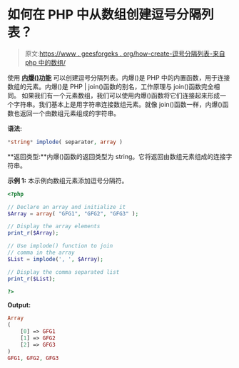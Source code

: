 # 如何在 PHP 中从数组创建逗号分隔列表？

> 原文:[https://www . geesforgeks . org/how-create-逗号分隔列表-来自 php 中的数组/](https://www.geeksforgeeks.org/how-to-create-comma-separated-list-from-array-in-php/)

使用 **[内爆()功能](https://www.geeksforgeeks.org/php-implode-function/)** 可以创建逗号分隔列表。内爆()是 PHP 中的内置函数，用于连接数组的元素。内爆()是 PHP | join()函数的别名，工作原理与 join()函数完全相同。
如果我们有一个元素数组，我们可以使用内爆()函数将它们连接起来形成一个字符串。我们基本上是用字符串连接数组元素。就像 join()函数一样，内爆()函数也返回一个由数组元素组成的字符串。

**语法:**

```php
*string* implode( separator, array )

```

**返回类型:**内爆()函数的返回类型为 string。它将返回由数组元素组成的连接字符串。

**示例 1:** 本示例向数组元素添加逗号分隔符。

```php
<?php

// Declare an array and initialize it
$Array = array( "GFG1", "GFG2", "GFG3" );

// Display the array elements
print_r($Array);

// Use implode() function to join
// comma in the array
$List = implode(', ', $Array);

// Display the comma separated list
print_r($List);

?>
```

**Output:**

```php
Array
(
    [0] => GFG1
    [1] => GFG2
    [2] => GFG3
)
GFG1, GFG2, GFG3

```
